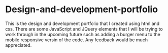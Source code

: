 # Design-and-development-portfolio
This is the design and development portfolio that I created using html and css. There are some JavaScript and JQuery elements that I will be trying to work through in the upcoming future such as adding a burger menu to the mobile responsive versin of the code. Any feedback would be much appreciated.
